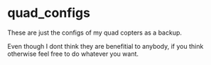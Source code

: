 # quad_configs

These are just the configs of my quad copters as a backup.

Even though I dont think they are benefitial to anybody, if you think otherwise feel free to do whatever you 
want.

